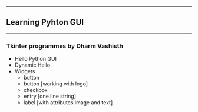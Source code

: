 ***
## Learning Pyhton GUI
***
### Tkinter programmes by **Dharm Vashisth**
- Hello Python GUI
- Dynamic Hello
- Widgets
  - button
  - button [working with logo]
  - checkbox
  - entry [one line string]
  - label [with attributes image and text]